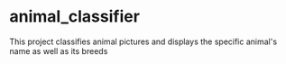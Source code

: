 # animal_classifier

This project classifies animal pictures and displays the specific animal's name as well as its breeds
